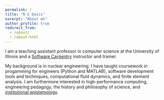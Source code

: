 ```yaml
---
permalink: /
title: "N E Davis"
excerpt: "About me"
author_profile: true
redirect_from:
  - /about/
  - /about.html
---
```


I am a teaching assistant professor in computer science at the University of Illinois and a [Software Carpentry](https://www.software-carpentry.org/) instructor and trainer.

My background is in nuclear engineering.  I have taught coursework in progamming for engineers (Python and MATLAB), software development tools and techniques, computational fluid dynamics, and finite element analysis.  I am furthermore interested in high-performance computing, engineering pedagogy, the history and philosophy of science, and [institutional epistemology](https://old.reddit.com/r/InStep/).
